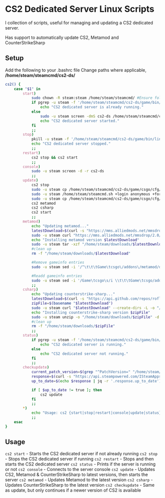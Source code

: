 # CS2 Dedicated Server Linux Scripts

I collection of scripts, useful for managing and updating a CS2 dedicated server.

Has support to automatically update CS2, Metamod and CounterStrikeSharp

## Setup

Add the following to your .bashrc file
Change paths where applicable, **/home/steam/steamcmd/cs2-ds/**

```bash
cs2() {
    case "$1" in
        start)
            sudo chown -R steam:steam /home/steam/steamcmd/ #Ensure folders and files are accessible
            if pgrep -u steam -f '/home/steam/steamcmd/cs2-ds/game/bin/linuxsteamrt64/cs2' > /dev/null; then
                echo "CS2 dedicated server is already running."
            else
                sudo -u steam screen -dmS cs2-ds /home/steam/steamcmd/cs2-ds/game/bin/linuxsteamrt64/cs2 -dedicated -maxplayers 60 -tickrate 128 +game_mode 0 +game_type 3 +map de_dust2 +sv_setsteamaccount DB3AD3DD1C02F7DB8E18F5B1F805ECBB
                echo "CS2 dedicated server started."
            fi
            ;;
        stop)
            pkill -u steam -f '/home/steam/steamcmd/cs2-ds/game/bin/linuxsteamrt64/cs2'
            echo "CS2 dedicated server stopped."
            ;;
        restart)
            cs2 stop && cs2 start
            ;;
        console)
            sudo -u steam screen -d -r cs2-ds
            ;;
        update)
            cs2 stop
            sudo -u steam cp /home/steam/steamcmd/cs2-ds/game/csgo/cfg/server.cfg -f /home/steam/steamcmd/cs2-ds/game/csgo/cfg/server_backup.cfg
            sudo -u steam /home/steam/steamcmd.sh +login anonymous +force_install_dir /home/steam/steamcmd/cs2-ds +app_update 730 validate +quit
            sudo -u steam cp /home/steam/steamcmd/cs2-ds/game/csgo/cfg/server_backup.cfg -f /home/steam/steamcmd/cs2-ds/game/csgo/cfg/server.cfg
            cs2 metamod
            cs2 csharp
            cs2 start
            ;;
        metamod)
            echo "Updating metamod..."
            latestDownload=$(curl -s "https://mms.alliedmods.net/mmsdrop/2.0/mmsource-latest-linux")
            sudo -u steam curl "https://mms.alliedmods.net/mmsdrop/2.0/$latestDownload" --create-dirs -o "/home/steam/downloads/$latestDownload"
            echo "Installing metamod version $latestDownload"
            sudo -u steam tar -xzf "/home/steam/downloads/$latestDownload" -C "/home/steam/steamcmd/cs2-ds/game/csgo/" --overwrite
            #clean up
            rm -f "/home/steam/downloads/$latestDownload"

            #Remove gameinfo entries
            sudo -u steam sed -i '/^\t\t\tGame\tcsgo\/addons\/metamod/d' /home/steam/steamcmd/cs2-ds/game/csgo/gameinfo.gi

            #Readd gameinfo entries
            sudo -u steam sed -i '/Game\tcsgo\s/i \\t\t\tGame\tcsgo/addons/metamod' /home/steam/steamcmd/cs2-ds/game/csgo/gameinfo.gi
            ;;
        csharp)
            echo "Updating counterstrike-sharp..."
            latestDownload=$(curl -s "https://api.github.com/repos/roflmuffin/CounterStrikeSharp/releases/latest" | grep -oP 'https:\/\/github.com\/roflmuffin\/CounterStrikeSharp\/releases\/download\/v\d+\/counterstrikesharp-with-runtime-build-\d+-linux-[a-f0-9]+\.zip') 
            zipFile=$(basename "$latestDownload")
            sudo -u steam curl "$latestDownload" --create-dirs -L -o "/home/steam/downloads/$zipFile"
            echo "Installing counterstrike-sharp version $zipFile"
            sudo -u steam unzip -o "/home/steam/downloads/$zipFile" -d "/home/steam/steamcmd/cs2-ds/game/csgo/"
            #clean up
            rm -f "/home/steam/downloads/$zipFile"
            ;;
        status)
            if pgrep -u steam -f '/home/steam/steamcmd/cs2-ds/game/bin/linuxsteamrt64/cs2' > /dev/null; then
                echo "CS2 dedicated server is running."
            else
                echo "CS2 dedicated server not running."
            fi
            ;;
        checkupdate)
            current_patch_version=$(grep "^PatchVersion=" "/home/steam/steamcmd/cs2-ds/game/csgo/steam.inf" | cut -d'=' -f2 | tr -d '[:space:].')
            response=$(curl -s "https://api.steampowered.com/ISteamApps/UpToDateCheck/v1/?appid=730&version=$current_patch_version")
            up_to_date=$(echo $response | jq -r '.response.up_to_date')

            if [ $up_to_date != true ]; then
                cs2 update
            fi
            ;;
        *)
            echo "Usage: cs2 {start|stop|restart|console|update|status}"
            ;;
    esac
}
```

## Usage
```cs2 start``` - Starts the CS2 dedicated server if not already running
```cs2 stop``` - Stops the CS2 dedicated server if running
```cs2 restart``` - Stops and then starts the CS2 dedicated server
```cs2 status``` - Prints if the server is running or not
```cs2 console``` - Connects to the server console
```cs2 update``` - Updates CS2, Metamod & CounterStrikeSharp to latest versions, then starts the server
```cs2 metamod``` - Updates Metamod to the latest version
```cs2 csharp``` - Updates CounterStrikeSharp to the latest version
```cs2 checkupdate``` - Same as update, but only continues if a newer version of CS2 is available
